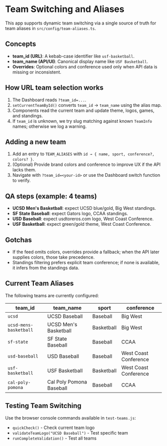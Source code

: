 # Team Switching and Aliases

This app supports dynamic team switching via a single source of truth for team aliases in `src/config/team-aliases.ts`.

## Concepts
- **team_id (URL)**: A kebab-case identifier like `usf-basketball`.
- **team_name (API/UI)**: Canonical display name like `USF Basketball`.
- **Overrides**: Optional colors and conference used only when API data is missing or inconsistent.

## How URL team selection works
1. The Dashboard reads `?team_id=...`.
2. `setCurrentTeamById()` converts `team_id` → `team_name` using the alias map.
3. Components read the current team and update theme, logos, games, and standings.
4. If `team_id` is unknown, we try slug matching against known `TeamInfo` names; otherwise we log a warning.

## Adding a new team
1. Add an entry to `TEAM_ALIASES` with `id → { name, sport, conference?, colors? }`.
2. (Optional) Provide brand colors and conference to improve UX if the API lacks them.
3. Navigate with `?team_id=<your-id>` or use the Dashboard switch function to verify.

## QA steps (example: 4 teams)
- **UCSD Men's Basketball**: expect UCSD blue/gold, Big West standings.
- **SF State Baseball**: expect Gators logo, CCAA standings.
- **USD Baseball**: expect usdtoreros.com logo, West Coast Conference.
- **USF Basketball**: expect green/gold theme, West Coast Conference.

## Gotchas
- If the feed omits colors, overrides provide a fallback; when the API later supplies colors, those take precedence.
- Standings filtering prefers explicit team conference; if none is available, it infers from the standings data.

## Current Team Aliases
The following teams are currently configured:

| team_id | team_name | sport | conference |
|---------|-----------|-------|------------|
| `ucsd` | UCSD Baseball | Baseball | Big West |
| `ucsd-mens-basketball` | UCSD Men's Basketball | Basketball | Big West |
| `sf-state` | SF State Baseball | Baseball | CCAA |
| `usd-baseball` | USD Baseball | Baseball | West Coast Conference |
| `usf-basketball` | USF Basketball | Basketball | West Coast Conference |
| `cal-poly-pomona` | Cal Poly Pomona Baseball | Baseball | CCAA |

## Testing Team Switching
Use the browser console commands available in `test-teams.js`:
- `quickCheck()` - Check current team logo
- `validateTeamLogo("UCSD Baseball")` - Test specific team
- `runCompleteValidation()` - Test all teams
